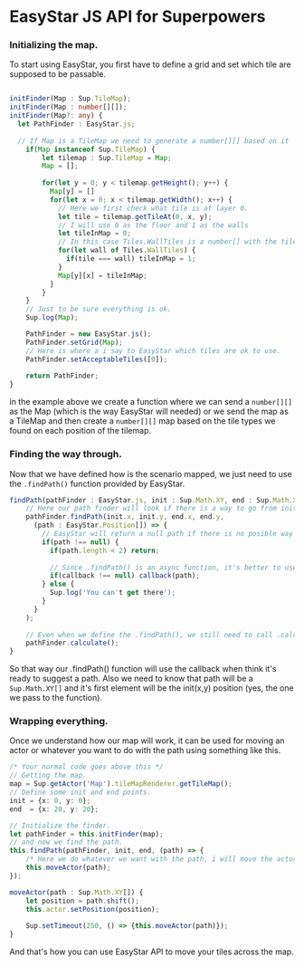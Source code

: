 EasyStar JS API for Superpowers
===============================
### Initializing the map.
To start using EasyStar, you first have to define a grid and set which tile are supposed to be passable.

```Typescript

initFinder(Map : Sup.TileMap);
initFinder(Map : number[][]);
initFinder(Map?: any) {
  let PathFinder : EasyStar.js;
    
  // If Map is a TileMap we need to generate a number[][] based on it
	if(Map instanceof Sup.TileMap) {
		let tilemap : Sup.TileMap = Map;
		Map = [];
		
		for(let y = 0; y < tilemap.getHeight(); y++) {
		  Map[y] = []
		  for(let x = 0; x < tilemap.getWidth(); x++) {
		    // Here we first check what tile is at layer 0.
		    let tile = tilemap.getTileAt(0, x, y);
		    // I will use 0 as the floor and 1 as the walls
		    let tileInMap = 0;
		    // In this case Tiles.WallTiles is a number[] with the tile id's i have in my tileset for the walls
		    for(let wall of Tiles.WallTiles) {
		      if(tile === wall) tileInMap = 1;
		    }
		    Map[y][x] = tileInMap;
		  }
		}
	}
	// Just to be sure everything is ok.
	Sup.log(Map);

	PathFinder = new EasyStar.js();
	PathFinder.setGrid(Map);
	// Here is where a i say to EasyStar which tiles are ok to use.
	PathFinder.setAcceptableTiles([0]);
	
	return PathFinder;
}

```
in the example above we create a function where we can send a `number[][]` as the Map (which is the way EasyStar will needed) or we send the map as a TileMap and then create a `number[][]` map based on the tile types we found on each position of the tilemap.
### Finding the way through.
Now that we have defined how is the scenario mapped, we just need to use the `.findPath()` function provided by EasyStar.
```Typescript
findPath(pathFinder : EasyStar.js, init : Sup.Math.XY, end : Sup.Math.XY, callback? : Function) {
    // Here our path finder will look if there is a way to go from init(x, y) to end(x, y).
    pathFinder.findPath(init.x, init.y, end.x, end.y, 
      (path : EasyStar.Position[]) => {
        // EasyStar will return a null path if there is no posible way to go from init to end.
        if(path !== null) {
          if(path.length < 2) return;
          
          // Since .findPath() is an async function, it's better to use a callback instead of returning values.
          if(callback !== null) callback(path);
        } else {
          Sup.log('You can't get there');
        }
      }
    );
    
    // Even when we define the .findPath(), we still need to call .calculate() in order to start processing the path.
    pathFinder.calculate();
}
```
So that way our .findPath() function will use the callback when think it's ready to suggest a path. Also we need to know that path will be a `Sup.Math.XY[]` and it's first element will be the init(x,y) position (yes, the one we pass to the function).
### Wrapping everything.
Once we understand how our map will work, it can be used for moving an actor or whatever you want to do with the path using something like this.
```Typescript
/* Your normal code goes above this */
// Getting the map.
map = Sup.getActor('Map').tileMapRenderer.getTileMap();
// Define some init and end points.
init = {x: 0, y: 0};
end  = {x: 20, y: 20};

// Initialize the finder.
let pathFinder = this.initFinder(map);
// and now we find the path.
this.findPath(pathFinder, init, end, (path) => {
    /* Here we do whatever we want with the path, i will move the actor */
    this.moveActor(path);
});

moveActor(path : Sup.Math.XY[]) {
    let position = path.shift();
    this.actor.setPosition(position);
    
    Sup.setTimeout(250, () => {this.moveActor(path)});
}
```
And that's how you can use EasyStar API to move your tiles across the map.